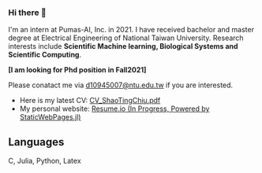 ### Hi there 👋

I'm an intern at Pumas-AI, Inc. in 2021. I have received bachelor and master degree at Electrical Engineering of National Taiwan University. Research interests include **Scientific Machine learning, Biological Systems and Scientific Computing**. 

**[I am looking for Phd position in Fall2021]** 

Please conatact me via d10945007@ntu.edu.tw if you are interested.

- Here is my latest CV: [CV_ShaoTingChiu.pdf](https://stevengogogo.github.io/ResumeCustomized/CV/CV_ShaoTingChiu.pdf)
- My personal website: [Resume.io (In Progress, Powered by StaticWebPages.jl)](https://stevengogogo.github.io/Resume.io/)

## Languages 

C, Julia, Python, Latex



  


<!--
**stevengogogo/stevengogogo** is a ✨ _special_ ✨ repository because its `README.md` (this file) appears on your GitHub profile.

Here are some ideas to get you started:

- 🔭 I’m currently working on ...
- 🌱 I’m currently learning ...
- 👯 I’m looking to collaborate on ...
- 🤔 I’m looking for help with ...
- 💬 Ask me about ...
- 📫 How to reach me: ...
- 😄 Pronouns: ... fefe
- ⚡ Fun fact: ...
-->
